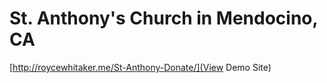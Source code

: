 # St. Anthony's Church in Mendocino, CA

[http://roycewhitaker.me/St-Anthony-Donate/](View Demo Site)
